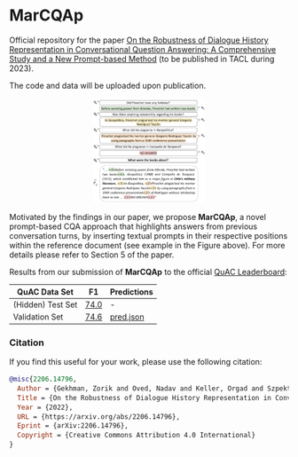 # MarCQAp
Official repository for the paper [On the Robustness of Dialogue History Representation in Conversational Question Answering: A Comprehensive Study and a New Prompt-based Method](https://arxiv.org/abs/2206.14796#) (to be published in TACL during 2023).

The code and data will be uploaded upon publication.

<div align="center">
  <img alt="MarCQAp Example" src="./figs/MarCQAp_example.png" width="40%" height="40%"/>
</div>

Motivated by the findings in our paper, we propose **MarCQAp**, a novel prompt-based CQA approach that highlights answers from previous conversation turns, by inserting textual prompts in their respective positions within the reference document (see example in the Figure above). For more details please refer to Section 5 of the paper.

Results from our submission of **MarCQAp** to the official [QuAC Leaderboard](https://quac.ai/):

| QuAC Data Set | F1 | Predictions |
----------------|----|-------------|
| (Hidden) Test Set | [74.0](https://quac.ai/) | - |
| Validation Set | [74.6](https://worksheets.codalab.org/rest/bundles/0x704d89c8abab4c5983a15730cc59e7a6/contents/blob/stdout) | [pred.json](https://worksheets.codalab.org/rest/bundles/0x6fc6f9eb0ced4a489a168fc84a0c0413/contents/blob/pred.json) |

### Citation
If you find this useful for your work, please use the following citation:

```bibtex
@misc{2206.14796,
  Author = {Gekhman, Zorik and Oved, Nadav and Keller, Orgad and Szpektor, Idan and Reichart, Roi},
  Title = {On the Robustness of Dialogue History Representation in Conversational Question Answering: A Comprehensive Study and a New Prompt-based Method},
  Year = {2022},
  URL = {https://arxiv.org/abs/2206.14796},
  Eprint = {arXiv:2206.14796},
  Copyright = {Creative Commons Attribution 4.0 International}
}
```
